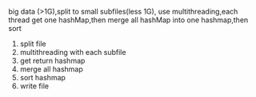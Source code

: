 
big data (>1G),split to small subfiles(less 1G), use multithreading,each thread get one hashMap,then merge all hashMap into one hashmap,then sort

1. split file
2. multithreading with each subfile
3. get return hashmap
4. merge all hashmap
5. sort hashmap
6. write file 
